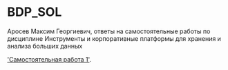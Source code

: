 # BDP_SOL
Аросев Максим Георгиевич, ответы на самостоятельные работы по дисциплине Инструменты и корпоративные платформы для хранения и анализа больших данных

['Самостоятельная работа 1'](https://github.com/ArosevMaxim/PDA_SOL/blob/main/СамостоятельнаяРабота1Аросев.ipynb).
